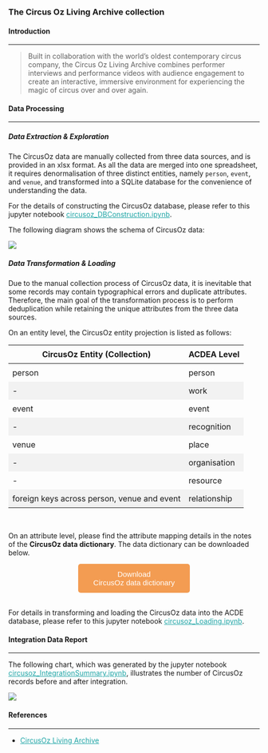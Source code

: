 ### The Circus Oz Living Archive collection

#### Introduction
---
> Built in collaboration with the world’s oldest contemporary circus company, the Circus Oz Living Archive combines performer interviews and performance videos with audience engagement to create an interactive, immersive environment for experiencing the magic of circus over and over again.

#### Data Processing
---
##### Data Extraction & Exploration

The CircusOz data are manually collected from three data sources, and is provided in an xlsx format. As all the data are merged into one spreadsheet, it requires denormalisation of three distinct entities, namely `person`, `event`, and `venue`, and transformed into a SQLite database for the convenience of understanding the data. 

For the details of constructing the CircusOz database, please refer to this jupyter notebook [circusoz_DBConstruction.ipynb](https://github.com/acd-engine/jupyterbook/blob/main/integration%20notebooks/circusoz_DBConstruction.ipynb).

The following diagram shows the schema of CircusOz data:

![](./images/ivy_images/CircusOZ_Schema.png)

##### Data Transformation & Loading

Due to the manual collection process of CircusOz data, it is inevitable that some records may contain typographical errors and duplicate attributes. Therefore, the main goal of the transformation process is to perform deduplication while retaining the unique attributes from the three data sources.

On an entity level, the CircusOz entity projection is listed as follows:

<style>
  /* CSS for zebra-striped table */
  table {
    border-collapse: collapse;
    width: 100%;
  }

  th, td {
    padding: 8px;
  }

  /* Zebra striping */
  tr:nth-child(even) {
    background-color: #f2f2f2;
  }
</style>

| CircusOz Entity (Collection)               | ACDEA Level  |
| ------------------------------------------ | ------------ |
| person                                     | person       |
| -                                          | work         |
| event                                      | event        |
| -                                          | recognition  |
| venue                                      | place        |
| -                                          | organisation |
| -                                          | resource     |
| foreign keys across person, venue and event | relationship |
<br>

On an attribute level, please find the attribute mapping details in the notes of the **CircusOz data dictionary**. The data dictionary can be downloaded below. 

<!DOCTYPE html>
<html>
<head>
<meta name="viewport" content="width=device-width, initial-scale=1">
<!-- Add icon library -->
<link rel="stylesheet" href="https://cdnjs.cloudflare.com/ajax/libs/font-awesome/4.7.0/css/font-awesome.min.css">
<style>
.btn {
  background-color: #f39c52;
  border: none;
  color: white;
  padding: 12px 30px;
  cursor: pointer;
  font-size: 15px;
  border-radius: 5px; /* Make the button rounder */
}
</style>

</head>
<body>

<div style="text-align: center;">
	<button id="download-btn" class="btn"><i class="fa fa-download"></i> Download <br>CircusOz data dictionary</button>
</div>

</body>
</html>

<script src="https://cdn.jsdelivr.net/npm/filesaver.js"></script>
<script>
  // Define the URL of the CSV file
  const csvUrl = "https://raw.githubusercontent.com/acd-engine/jupyterbook/master/data dictionaries/CircusOZ_Data_Dictionary.xlsx";
  
  // Add a click event listener to the button
  document.getElementById("download-btn").addEventListener("click", () => {
    // Load the CSV file from the URL using an XMLHttpRequest
    const xhr = new XMLHttpRequest();
    xhr.open("GET", csvUrl);
    xhr.responseType = "blob";
    xhr.onload = () => {
      // Save the Blob as a file with the given name
      saveAs(xhr.response, "CircusOZ_Data_Dictionary.xlsx");
    };
    xhr.send();
  });
</script>
<br>

For details in transforming and loading the CircusOz data into the ACDE database, please refer to this jupyter notebook [circusoz_Loading.ipynb](https://github.com/acd-engine/jupyterbook/blob/main/integration%20notebooks/circusoz_Loading.ipynb).

#### Integration Data Report
---
The following chart, which was generated by the jupyter notebook [circusoz_IntegrationSummary.ipynb](https://github.com/acd-engine/jupyterbook/blob/main/integration%20notebooks/circusoz_IntegrationSummary.ipynb), illustrates the number of CircusOz records before and after integration.

![](./images/ivy_images/CircusOZ_integration_summary.png)

#### References
---
- [CircusOz Living Archive](https://alpine-test.hpc.unimelb.edu.au/)

<style>
  a {
    color: #1ea5a6 !important;
  }
</style>
